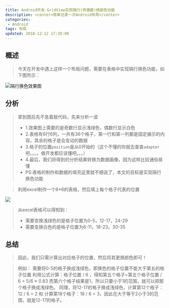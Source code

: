 ```yaml
---
title: Android开发-GridView实现隔行(奇偶数)换颜色功能
description: <center>简单记录一次Android布局</center>
categories:
 - Android
tags: 布局
updated: 2018-12-12 17:39:08
---
```


## 概述

> 今天在开发中遇上这样一个布局问题，需要在表格中实现隔行换色功能，如下图所示：

![隔行换色效果图](https://upload-images.jianshu.io/upload_images/8154981-c5b13ae1529b4d39.png?imageMogr2/auto-orient/strip%7CimageView2/2/w/1240)

## 分析

> 拿到图后先不急着敲代码，先来分析一波
> - 1.效果图上需要的是奇数行显示浅绿色，偶数行显示白色
> - 2.表格有6行6列，一共有36个格子，第一行和第一列都是固定展示的内容，其余的格子是会变动的数据
> - 3.格子的位置`position`是从0开始的（这个不懂的你就去查查`adapter`吧。。。。做开发都应该懂吧。。。）
> - 4.最后，我们将得到的分析结果转换为数据画像，因为这样比较通俗易懂
> - PS:表格的制作和数据的填充这里就不细说了，本文的目标是实现隔行换色功能

> 利用excel制作一个6*6的表格，然后填上每个格子代表的位置

![](https://upload-images.jianshu.io/upload_images/8154981-22234bee4e70ef86.png?imageMogr2/auto-orient/strip%7CimageView2/2/w/1240)

> 从excel表格可以得知到：
> - 需要变换浅绿色的是格子位置为0-5，12-17，24-29
> - 需要变换白色的是格子位置为6-11，18-23，30-35

## 总结
> 因此，我们只需计算出对应格子的位置，然后将其更换颜色即可！

> 例如：
> 需要将0-5的格子换成浅绿色，即换色的格子位置不能大于第五的格子位置
 利用公式计算：格子位置 / 6 ，得知第五个格子=第五个格子位置 / 6 = 5/6 ≈ 0.83 而第六个格子结果是1，所以只要小于1的范围，就可以把那个格子换成浅绿色。
> 同理，将12-17的格子换成浅绿色，计算第12个格子：12 / 6 = 2 和 计算第18个格子：18 / 6 = 3，因此在大于等于2小于3的范围，就是12-17的格子。

